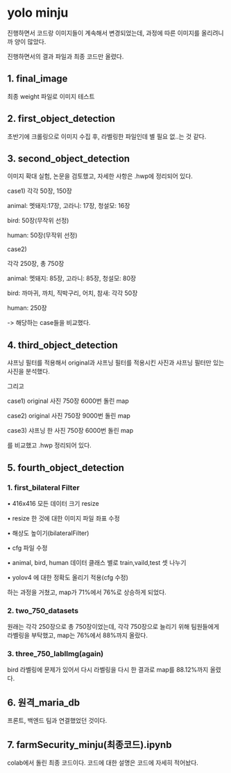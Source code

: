 # yolo minju
진행하면서 코드랑 이미지들이 계속해서 변경되었는데, 과정에 따른 이미지를 올리려니까 양이 많았다.

진행하면서의 결과 파일과 최종 코드만 올렸다.

## 1. final_image
최종 weight 파일로 이미지 테스트

## 2. first_object_detection
초반기에 크롤링으로 이미지 수집 후, 라벨링한 파일인데 별 필요 없..는 것 같다.

## 3. second_object_detection
이미지 확대 실험, 논문을 검토했고, 자세한 사항은 .hwp에 정리되어 있다.

case1)
각각 50장, 150장

animal: 멧돼지:17장, 고라니: 17장, 청설모: 16장

bird: 50장(무작위 선정)

human: 50장(무작위 선정)

case2)

각각 250장, 총 750장

animal: 멧돼지: 85장, 고라니: 85장, 청설모: 80장

bird: 까마귀, 까치, 직박구리, 어치, 참새: 각각 50장

human: 250장

-> 해당하는 case들을 비교했다.

## 4. third_object_detection
샤프닝 필터를 적용해서 original과 샤프닝 필터를 적용시킨 사진과 샤프닝 필터만 있는 사진을 분석했다.

그리고

case1) original 사진 750장 6000번 돌린 map

case2) original 사진 750장 9000번 돌린 map

case3) 샤프닝 한 사진 750장 6000번 돌린 map

를 비교했고 .hwp 정리되어 있다.

## 5. fourth_object_detection
### 1. first_bilateral Filter
• 416x416 모든 데이터 크기 resize

• resize 한 것에 대한 이미지 파일 좌표 수정

• 해상도 높이기(bilateralFilter)

• cfg 파일 수정

• animal, bird, human 데이터 클래스 별로 train,vaild,test 셋 나누기

• yolov4 에 대한 정확도 올리기 적용(cfg 수정)

하는 과정을 거쳤고, map가 71%에서 76%로 상승하게 되었다.

### 2. two_750_datasets
원래는 각각 250장으로 총 750장이었는데, 각각 750장으로 늘리기 위해 팀원들에게 라벨링을 부탁했고,  map는 76%에서 88%까지 올랐다.

### 3. three_750_labIlmg(again)
bird 라벨링에 문제가 있어서 다시 라벨링을 다시 한 결과로 map를 88.12%까지 올렸다.

## 6. 원격_maria_db
프론트, 백엔드 팀과 연결했었던 것이다.

## 7. farmSecurity_minju(최종코드).ipynb
colab에서 돌린 최종 코드이다. 코드에 대한 설명은 코드에 자세히 적어놨다.
